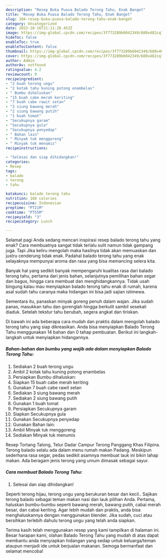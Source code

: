 ```yaml
---
description: "Resep Buka Puasa Balado Terong Tahu, Enak Banget"
title: "Resep Buka Puasa Balado Terong Tahu, Enak Banget"
slug: 104-resep-buka-puasa-balado-terong-tahu-enak-banget
category: Uncategorized
date: 2022-10-16T21:11:20.453Z
image: https://img-global.cpcdn.com/recipes/3f773289b6042349/680x482cq70/balado-terong-tahu-foto-resep-utama.jpg
hideToc: false
enableToc: true
enableTocContent: false
thumbnail: https://img-global.cpcdn.com/recipes/3f773289b6042349/680x482cq70/balado-terong-tahu-foto-resep-utama.jpg
cover: https://img-global.cpcdn.com/recipes/3f773289b6042349/680x482cq70/balado-terong-tahu-foto-resep-utama.jpg
author: Admin
authorAv: notfound
ratingvalue: 4.2
reviewcount: 9
recipeingredient:
- "2 buah terong ungu"
- "2 kotak tahu kuning potong enambelas"
- " Bumbu dihaluskan"
- "15 buah cabe merah keriting"
- "7 buah cabe rawit setan"
- "3 siung bawang merah"
- "2 siung bawang putih"
- "1 buah tomat"
- "Secukupnya garam"
- "Secukupnya gula"
- "Secukupnya penyedap"
- " Bahan lain"
- " Minyak tuk menggoreng"
- " Minyak tuk menumis"
recipeinstructions:

- "Selesai dan siap dihidangkan!"
categories:
- Resep
tags:
- balado
- terong
- tahu

katakunci: balado terong tahu 
nutrition: 168 calories
recipecuisine: Indonesian
preptime: "PT21M"
cooktime: "PT55M"
recipeyield: "3"
recipecategory: Lunch

---
```



Selamat pagi Anda sedang mencari inspirasi resep balado terong tahu yang enak? Cara membuatnya sangat tidak terlalu sulit namun tidak gampang juga. Tapi Jika keliru mengolah maka hasilnya tidak akan memuaskan dan justru cenderung tidak enak. Padahal balado terong tahu yang enak selayaknya mempunyai aroma dan rasa yang bisa memancing selera kita.


Banyak hal yang sedikit banyak mempengaruhi kualitas rasa dari balado terong tahu, pertama dari jenis bahan, selanjutnya pemilihan bahan segar dan bagus, hingga cara membuat dan menghidangkannya. Tidak usah bingung kalau mau menyiapkan balado terong tahu enak di rumah, karena asal sudah tahu caranya maka hidangan ini bisa jadi sajian istimewa.

Sementara itu, panaskan minyak goreng penuh dalam wajan. Jika sudah panas, masukkan tahu dan gorenglah hingga berkulit sambil sesekali diaduk. Setelah tekstur tahu berubah, segera angkat dan tiriskan.


Di bawah ini ada beberapa cara mudah dan praktis dalam mengolah balado terong tahu yang siap dikreasikan. Anda bisa menyiapkan Balado Terong Tahu menggunakan 14 bahan dan 0 tahap pembuatan. Berikut ini langkah-langkah untuk menyiapkan hidangannya.

<!--inarticleads1-->

##### Bahan-bahan dan bumbu yang wajib ada dalam menyiapkan Balado Terong Tahu:

1. Sediakan 2 buah terong ungu
1. Ambil 2 kotak tahu kuning potong enambelas
1. Persiapkan  Bumbu dihaluskan:
1. Siapkan 15 buah cabe merah keriting
1. Gunakan 7 buah cabe rawit setan
1. Sediakan 3 siung bawang merah
1. Sediakan 2 siung bawang putih
1. Gunakan 1 buah tomat
1. Persiapkan Secukupnya garam
1. Siapkan Secukupnya gula
1. Gunakan Secukupnya penyedap
1. Gunakan  Bahan lain:
1. Ambil  Minyak tuk menggoreng
1. Sediakan  Minyak tuk menumis


Resep Tortang Talong, Telur Dadar Campur Terong Panggang Khas Filipina. Terong balado selalu ada dalam menu rumah makan Padang. Meskipun sederhana rasa segar, pedas sedikit asamnya membuat lauk ini bikin lahap makan. Ada beragam jenis terong yang umum dimasak sebagai sayur. 

<!--inarticleads2-->

##### Cara membuat Balado Terong Tahu:


1. Selesai dan siap dihidangkan!

Seperti terong hijau, terong ungu yang berukuran besar dan kecil.. Sajikan terong balado sebagai teman makan nasi dan lauk pilihan Anda. Pertama, haluskan bumbu-bumbu seperti bawang merah, bawang putih, cabai merah besar, dan cabai keriting. Agar lebih mudah dan praktis, anda bisa menghaluskannya dengan menggunakan blender. Jika sudah, cuci atau bersihkan terlebih dahulu terong ungu yang telah anda siapkan. 

Terima kasih telah menggunakan resep yang kami tampilkan di halaman ini. Besar harapan kami, olahan Balado Terong Tahu yang mudah di atas dapat membantu anda menyiapkan hidangan yang sedap untuk keluarga/teman ataupun menjadi ide untuk berjualan makanan. Semoga bermanfaat dan selamat mencoba!
